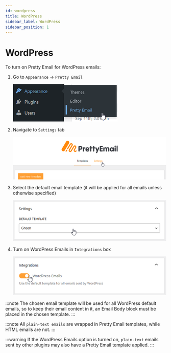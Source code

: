 ```yaml
---
id: wordpress
title: WordPress
sidebar_label: WordPress
sidebar_position: 1
---
```


# WordPress

To turn on Pretty Email for WordPress emails:

1.  Go to `Appearance` -> `Pretty Email`

    ![](./assets/wordpress-appearance-pretty-email-menu.png)

2.  Navigate to `Settings` tab

    ![](./assets/wordpress-pretty-email-settings-tab.png)

3.  Select the default email template (it will be applied for all emails unless otherwise specified)

    ![](./assets/wordpress-default-template-selection.png)

4.  Turn on WordPress Emails in `Integrations` box

    ![](./assets/wordpress-emails-integration-toggle.png)

:::note
The chosen email template will be used for all WordPress default emails, so to keep their email content in it, an Email Body block must be placed in the chosen template.
:::

:::note
All `plain-text emails` are wrapped in Pretty Email templates, while HTML emails are not.
:::

:::warning
If the WordPress Emails option is turned on, `plain-text` emails sent by other plugins may also have a Pretty Email template applied.
:::